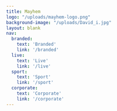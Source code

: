 ```yaml
---
title: Mayhem
logo: "/uploads/mayhem-logo.png"
background-image: "/uploads/David_i.jpg"
layout: blank
nav:
  branded:
    text: 'Branded'
    link: '/branded'
  live:
    text: 'Live'
    link: '/live'
  sport:
    text: 'Sport'
    link: '/sport'
  corporate:
    text: 'Corporate'
    link: '/corporate'
---
```

